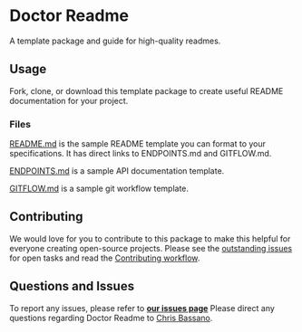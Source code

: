 # Doctor Readme

A template package and guide for high-quality readmes.

## Usage
Fork, clone, or download this template package to create useful README documentation for your project. 

### Files
[README.md](templates/README.md) is the sample README template you can format to your specifications. It has direct links to ENDPOINTS.md and GITFLOW.md.

[ENDPOINTS.md](templates/ENDPOINTS.md) is a sample API documentation template.

[GITFLOW.md](templates/GITFLOW.md) is a sample git workflow template.

## Contributing
We would love for you to contribute to this package to make this helpful for everyone creating open-source projects. Please see the [outstanding issues](https://github.com/christo4b/Doctor_Readme/issues) for open tasks and read the [Contributing workflow](CONTRIBUTING.md).

## Questions and Issues
To report any issues, please refer to [**our issues page**](https://github.com/christo4b/Doctor_Readme/issues)
Please direct any questions regarding Doctor Readme to [Chris Bassano](mailto:christo4b@gmail.com).








